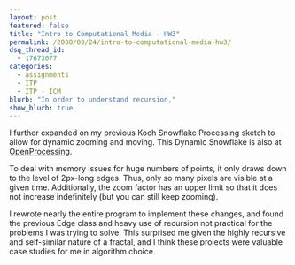 ```yaml
---
layout: post
featured: false
title: "Intro to Computational Media - HW3"
permalink: /2008/09/24/intro-to-computational-media-hw3/
dsq_thread_id:
  - 17673077
categories:
  - assignments
  - ITP
  - ITP - ICM
blurb: "In order to understand recursion,"
show_blurb: true
---
```

I further expanded on my previous Koch Snowflake Processing sketch to allow for dynamic zooming and moving. This Dynamic Snowflake is also at [OpenProcessing][1].

To deal with memory issues for huge numbers of points, it only draws down to the level of 2px-long edges. Thus, only so many pixels are visible at a given time. Additionally, the zoom factor has an upper limit so that it does not increase indefinitely (but you can still keep zooming). 

I rewrote nearly the entire program to implement these changes, and found the previous Edge class and heavy use of recursion not practical for the problems I was trying to solve. This surprised me given the highly recursive and self-similar nature of a fractal, and I think these projects were valuable case studies for me in algorithm choice.

 [1]: http://openprocessing.org/visuals/?visualID=414
